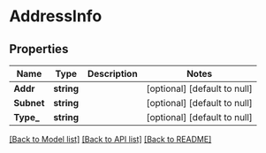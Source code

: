 # AddressInfo

## Properties
Name | Type | Description | Notes
------------ | ------------- | ------------- | -------------
**Addr** | **string** |  | [optional] [default to null]
**Subnet** | **string** |  | [optional] [default to null]
**Type_** | **string** |  | [optional] [default to null]

[[Back to Model list]](../README.md#documentation-for-models) [[Back to API list]](../README.md#documentation-for-api-endpoints) [[Back to README]](../README.md)


